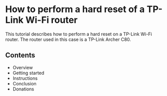 # How to perform a hard reset of a TP-Link Wi-Fi router

This tutorial describes how to perform a hard reset on a TP-Link Wi-Fi router. The router used in this case is a TP-Link Archer C80.

## Contents

- Overview
- Getting started
- Instructions
- Conclusion
- Donations
